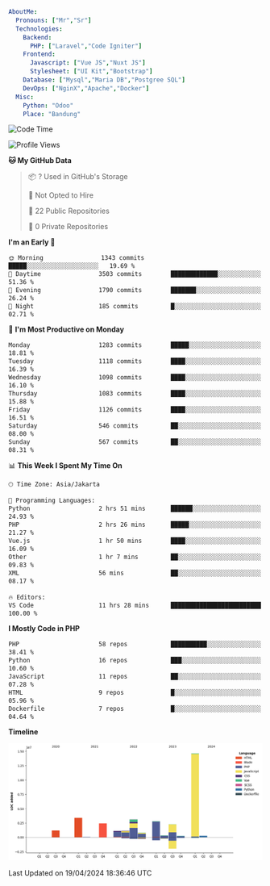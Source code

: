 ```yaml
AboutMe:
  Pronouns: ["Mr","Sr"]
  Technologies:
    Backend:
      PHP: ["Laravel","Code Igniter"]
    Frontend:
      Javascript: ["Vue JS","Nuxt JS"]
      Stylesheet: ["UI Kit","Bootstrap"]
    Database: ["Mysql","Maria DB","Postgree SQL"]
    DevOps: ["NginX","Apache","Docker"]
  Misc:
    Python: "Odoo"
    Place: "Bandung"
```

<!--START_SECTION:waka-->
![Code Time](http://img.shields.io/badge/Code%20Time-1%2C348%20hrs%204%20mins-blue)

![Profile Views](http://img.shields.io/badge/Profile%20Views-0-blue)

**🐱 My GitHub Data** 

> 📦 ? Used in GitHub's Storage 
 > 
> 🚫 Not Opted to Hire
 > 
> 📜 22 Public Repositories 
 > 
> 🔑 0 Private Repositories 
 > 
**I'm an Early 🐤** 

```text
🌞 Morning                1343 commits        █████░░░░░░░░░░░░░░░░░░░░   19.69 % 
🌆 Daytime                3503 commits        █████████████░░░░░░░░░░░░   51.36 % 
🌃 Evening                1790 commits        ███████░░░░░░░░░░░░░░░░░░   26.24 % 
🌙 Night                  185 commits         █░░░░░░░░░░░░░░░░░░░░░░░░   02.71 % 
```
📅 **I'm Most Productive on Monday** 

```text
Monday                   1283 commits        █████░░░░░░░░░░░░░░░░░░░░   18.81 % 
Tuesday                  1118 commits        ████░░░░░░░░░░░░░░░░░░░░░   16.39 % 
Wednesday                1098 commits        ████░░░░░░░░░░░░░░░░░░░░░   16.10 % 
Thursday                 1083 commits        ████░░░░░░░░░░░░░░░░░░░░░   15.88 % 
Friday                   1126 commits        ████░░░░░░░░░░░░░░░░░░░░░   16.51 % 
Saturday                 546 commits         ██░░░░░░░░░░░░░░░░░░░░░░░   08.00 % 
Sunday                   567 commits         ██░░░░░░░░░░░░░░░░░░░░░░░   08.31 % 
```


📊 **This Week I Spent My Time On** 

```text
🕑︎ Time Zone: Asia/Jakarta

💬 Programming Languages: 
Python                   2 hrs 51 mins       ██████░░░░░░░░░░░░░░░░░░░   24.93 % 
PHP                      2 hrs 26 mins       █████░░░░░░░░░░░░░░░░░░░░   21.27 % 
Vue.js                   1 hr 50 mins        ████░░░░░░░░░░░░░░░░░░░░░   16.09 % 
Other                    1 hr 7 mins         ██░░░░░░░░░░░░░░░░░░░░░░░   09.83 % 
XML                      56 mins             ██░░░░░░░░░░░░░░░░░░░░░░░   08.17 % 

🔥 Editors: 
VS Code                  11 hrs 28 mins      █████████████████████████   100.00 % 
```

**I Mostly Code in PHP** 

```text
PHP                      58 repos            ██████████░░░░░░░░░░░░░░░   38.41 % 
Python                   16 repos            ███░░░░░░░░░░░░░░░░░░░░░░   10.60 % 
JavaScript               11 repos            ██░░░░░░░░░░░░░░░░░░░░░░░   07.28 % 
HTML                     9 repos             █░░░░░░░░░░░░░░░░░░░░░░░░   05.96 % 
Dockerfile               7 repos             █░░░░░░░░░░░░░░░░░░░░░░░░   04.64 % 
```



**Timeline**

![Lines of Code chart](https://raw.githubusercontent.com/vheins/vheins/main/assets/bar_graph.png)


 Last Updated on 19/04/2024 18:36:46 UTC
<!--END_SECTION:waka-->
